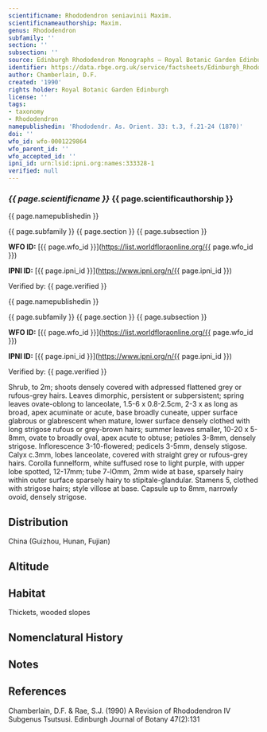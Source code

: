 ```yaml
---
scientificname: Rhododendron seniavinii Maxim.
scientificnameauthorship: Maxim.
genus: Rhododendron
subfamily: ''
section: ''
subsection: ''
source: Edinburgh Rhododendron Monographs – Royal Botanic Garden Edinburgh
identifier: https://data.rbge.org.uk/service/factsheets/Edinburgh_Rhododendron_Monographs.xhtml
author: Chamberlain, D.F.
created: '1990'
rights holder: Royal Botanic Garden Edinburgh
license: ''
tags:
- taxonomy
- Rhododendron
namepublishedin: 'Rhododendr. As. Orient. 33: t.3, f.21-24 (1870)'
doi: ''
wfo_id: wfo-0001229864
wfo_parent_id: ''
wfo_accepted_id: ''
ipni_id: urn:lsid:ipni.org:names:333328-1
verified: null
---
```

### _{{ page.scientificname }}_ {{ page.scientificauthorship }}
 {{ page.namepublishedin }}

{{ page.subfamily }} {{ page.section }} {{ page.subsection }}

**WFO ID:** [{{ page.wfo_id }}](https://list.worldfloraonline.org/{{ page.wfo_id }})

**IPNI ID:** [{{ page.ipni_id }}](https://www.ipni.org/n/{{ page.ipni_id }})

Verified by: {{ page.verified }}

 {{ page.namepublishedin }}

{{ page.subfamily }} {{ page.section }} {{ page.subsection }}

**WFO ID:** [{{ page.wfo_id }}](https://list.worldfloraonline.org/{{ page.wfo_id }})

**IPNI ID:** [{{ page.ipni_id }}](https://www.ipni.org/n/{{ page.ipni_id }})

Verified by: {{ page.verified }}



Shrub, to 2m; shoots densely covered with adpressed flattened grey or rufous-grey hairs. Leaves dimorphic, persistent or subpersistent; spring leaves ovate-oblong to lanceolate, 1.5-6 x 0.8-2.5cm, 2-3 x as long as broad, apex acuminate or acute, base broadly cuneate, upper surface glabrous or glabrescent when mature, lower surface densely clothed with long strigose rufous or grey-brown hairs; summer leaves smaller, 10-20 x 5-8mm, ovate to broadly oval, apex acute to obtuse; petioles 3-8mm, densely strigose. Inflorescence 3-10-flowered; pedicels 3-5mm, densely stigose. Calyx c.3mm, lobes lanceolate, covered with straight grey or rufous-grey hairs. Corolla funnelform, white suffused rose to light purple, with upper lobe spotted, 12-17mm; tube 7-lOmm, 2mm wide at base, sparsely hairy within outer surface sparsely hairy to stipitale-glandular. Stamens 5, clothed with strigose hairs; style villose at base. Capsule up to 8mm, narrowly ovoid, densely strigose.

## Distribution
China (Guizhou, Hunan, Fujian)

## Altitude


## Habitat
Thickets, wooded slopes

## Nomenclatural History

                       
## Notes


## References

Chamberlain, D.F. & Rae, S.J. (1990) A Revision of Rhododendron IV Subgenus Tsutsusi. Edinburgh Journal of Botany 47(2):131
